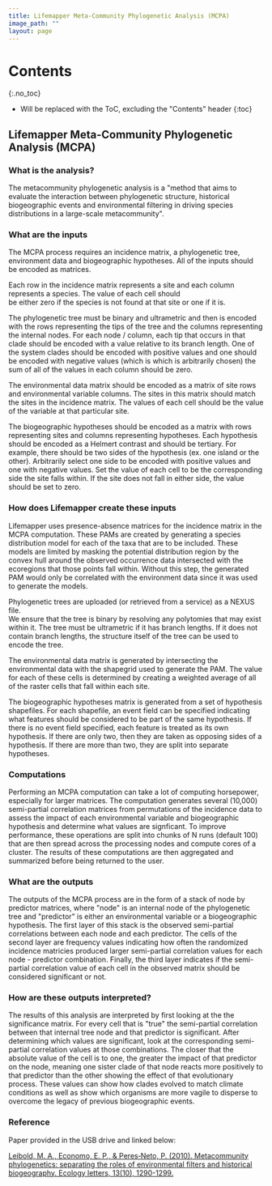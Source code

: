 ```yaml
---
title: Lifemapper Meta-Community Phylogenetic Analysis (MCPA)
image_path: ""
layout: page
---
```


# Contents
{:.no_toc}

* Will be replaced with the ToC, excluding the "Contents" header
{:toc}

## Lifemapper Meta-Community Phylogenetic Analysis (MCPA) 

### What is the analysis?

  The metacommunity phylogenetic analysis is a "method that aims to evaluate 
  the interaction between phylogenetic 
  structure, historical biogeographic events and environmental filtering in 
  driving species distributions in a 
  large-scale metacommunity".

### What are the inputs

  The MCPA process requires an incidence matrix, a phylogenetic tree, 
  environment data and biogeographic hypotheses.  All
  of the inputs should be encoded as matrices.  
  
  Each row in the incidence matrix represents a site and each column represents 
  a species.  The value of each cell should  
  be either zero if the species is not found at that site or one if it is.
  
  The phylogenetic tree must be binary and ultrametric and then is encoded with 
  the rows representing the tips of the 
  tree and the columns representing the internal nodes.  For each node / column, 
  each tip that occurs in that clade should 
  be encoded with a value relative to its branch length.  One of the system 
  clades should be encoded with positive values
  and one should be encoded with negative values (which is which is arbitrarily 
  chosen) the sum of all of the values in 
  each column should be zero.
  
  The environmental data matrix should be encoded as a matrix of site rows and 
  environmental variable columns.  The sites
  in this matrix should match the sites in the incidence matrix.  The values of 
  each cell should be the value of the 
  variable at that particular site.
  
  The biogeographic hypotheses should be encoded as a matrix with rows 
  representing sites and columns representing 
  hypotheses.  Each hypothesis should be encoded as a Helmert contrast and 
  should be tertiary.  For example, there should 
  be two sides of the hypothesis (ex. one island or the other).  Arbitrarily 
  select one side to be encoded with 
  positive values and one with negative values.  Set the value of each cell to 
  be the corresponding side the site falls
  within.  If the site does not fall in either side, the value should be set to 
  zero.

### How does Lifemapper create these inputs

  Lifemapper uses presence-absence matrices for the incidence matrix in the MCPA 
  computation.  These PAMs are created by
  generating a species distribution model for each of the taxa that are to be 
  included.  These models are limited by 
  masking the potential distribution region by the convex hull around the 
  observed occurrence data intersected with the 
  ecoregions that those points fall within.  Without this step, the generated 
  PAM would only be correlated with the 
  environment data since it was used to generate the models.
  
  Phylogenetic trees are uploaded (or retrieved from a service) as a NEXUS file.  
  We ensure that the tree is binary by 
  resolving any polytomies that may exist within it.  The tree must be 
  ultrametric if it has branch lengths.  If it does
  not contain branch lengths, the structure itself of the tree can be used to 
  encode the tree.  
  
  The environmental data matrix is generated by intersecting the environmental 
  data with the shapegrid used to generate
  the PAM.  The value for each of these cells is determined by creating a 
  weighted average of all of the raster cells that 
  fall within each site.
  
  The biogeographic hypotheses matrix is generated from a set of hypothesis 
  shapefiles.  For each shapefile, an event field
  can be specified indicating what features should be considered to be part of 
  the same hypothesis.  If there is no event 
  field specified, each feature is treated as its own hypothesis.  If there are 
  only two, then they are taken as opposing
  sides of a hypothesis.  If there are more than two, they are split into 
  separate hypotheses.
  
### Computations

  Performing an MCPA computation can take a lot of computing horsepower, 
  especially for larger matrices.  The computation
  generates several (10,000) semi-partial correlation matrices from permutations 
  of the incidence data to assess the 
  impact of each environmental variable and biogeographic hypothesis and 
  determine what values are signficant.  To improve 
  performance, these operations are split into chunks of N runs (default 100) 
  that are then spread across the processing 
  nodes and compute cores of a cluster.  The results of these computations are 
  then aggregated and summarized before being 
  returned to the user.

### What are the outputs

  The outputs of the MCPA process are in the form of a stack of node by 
  predictor matrices, where "node" is an internal node
  of the phylogenetic tree and "predictor" is either an environmental variable 
  or a biogeographic hypothesis.  The first 
  layer of this stack is the observed semi-partial correlations between each 
  node and each predictor.  The cells of the 
  second layer are frequency values indicating how often the randomized 
  incidence matricies produced larger semi-partial
  correlation values for each node - predictor combination.   Finally, the third 
  layer indicates if the semi-partial 
  correlation value of each cell in the observed matrix should be considered 
  significant or not.

### How are these outputs interpreted?

  The results of this analysis are interpreted by first looking at the the 
  significance matrix.  For every cell that is 
  "true" the semi-partial correlation between that internal tree node and that 
  predictor is significant.  After determining 
  which values are significant, look at the corresponding semi-partial 
  correlation values at those combinations.  The closer 
  that the absolute value of the cell is to one, the greater the impact of that 
  predictor on the node, meaning one sister 
  clade of that node reacts more positively to that predictor than the other 
  showing the effect of that evolutionary process.
  These values can show how clades evolved to match climate conditions as well 
  as show which organisms are more vagile to
  disperse to overcome the legacy of previous biogeographic events.

### Reference 

Paper provided in the USB drive and linked below:

[Leibold, M. A., Economo, E. P., & Peres‐Neto, P. (2010). Metacommunity 
phylogenetics: separating the roles of environmental filters and historical 
biogeography. Ecology letters, 13(10), 1290-1299.](https://onlinelibrary.wiley.com/doi/abs/10.1111/j.1461-0248.2010.01523.x)




